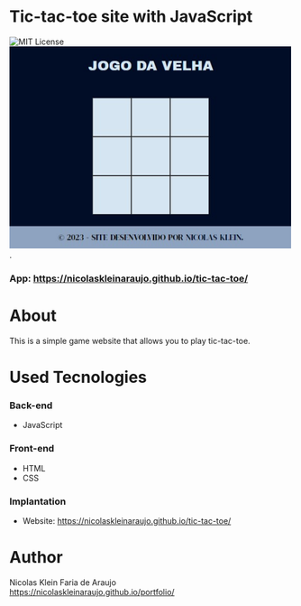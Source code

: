 # Tic-tac-toe site with JavaScript
 ![MIT License](https://img.shields.io/badge/license-MIT-blue)<br>
 <img src="./assets/home-page.jpg" width="500">.
 ### App: https://nicolaskleinaraujo.github.io/tic-tac-toe/
# About
 This is a simple game website that allows you to play tic-tac-toe.

# Used Tecnologies
 ### Back-end
 - JavaScript

 ### Front-end
 - HTML
 - CSS

 ### Implantation
 - Website: https://nicolaskleinaraujo.github.io/tic-tac-toe/

# Author
 Nicolas Klein Faria de Araujo <br>
 https://nicolaskleinaraujo.github.io/portfolio/
